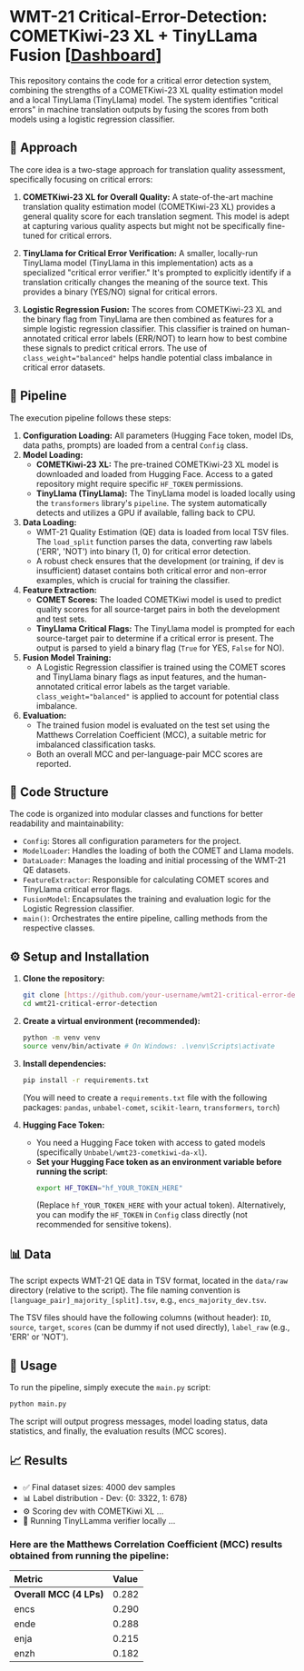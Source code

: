 # WMT-21 Critical-Error-Detection: COMETKiwi-23 XL + TinyLLama Fusion [[Dashboard](https://muskaan712.github.io/error-detection-llm/)]

This repository contains the code for a critical error detection system, combining the strengths of a COMETKiwi-23 XL quality estimation model and a local TinyLlama (TinyLlama) model. The system identifies "critical errors" in machine translation outputs by fusing the scores from both models using a logistic regression classifier.



## 🎯 Approach

The core idea is a two-stage approach for translation quality assessment, specifically focusing on critical errors:

1.  **COMETKiwi-23 XL for Overall Quality:** A state-of-the-art machine translation quality estimation model (COMETKiwi-23 XL) provides a general quality score for each translation segment. This model is adept at capturing various quality aspects but might not be specifically fine-tuned for critical errors.

2.  **TinyLlama for Critical Error Verification:** A smaller, locally-run TinyLlama model (TinyLlama in this implementation) acts as a specialized "critical error verifier." It's prompted to explicitly identify if a translation critically changes the meaning of the source text. This provides a binary (YES/NO) signal for critical errors.

3.  **Logistic Regression Fusion:** The scores from COMETKiwi-23 XL and the binary flag from TinyLlama are then combined as features for a simple logistic regression classifier. This classifier is trained on human-annotated critical error labels (ERR/NOT) to learn how to best combine these signals to predict critical errors. The use of `class_weight="balanced"` helps handle potential class imbalance in critical error datasets.

## 🚀 Pipeline

The execution pipeline follows these steps:

1.  **Configuration Loading:** All parameters (Hugging Face token, model IDs, data paths, prompts) are loaded from a central `Config` class.
2.  **Model Loading:**
    * **COMETKiwi-23 XL:** The pre-trained COMETKiwi-23 XL model is downloaded and loaded from Hugging Face. Access to a gated repository might require specific `HF_TOKEN` permissions.
    * **TinyLlama (TinyLlama):** The TinyLlama model is loaded locally using the `transformers` library's `pipeline`. The system automatically detects and utilizes a GPU if available, falling back to CPU.
3.  **Data Loading:**
    * WMT-21 Quality Estimation (QE) data is loaded from local TSV files. The `load_split` function parses the data, converting raw labels ('ERR', 'NOT') into binary (1, 0) for critical error detection.
    * A robust check ensures that the development (or training, if dev is insufficient) dataset contains both critical error and non-error examples, which is crucial for training the classifier.
4.  **Feature Extraction:**
    * **COMET Scores:** The loaded COMETKiwi model is used to predict quality scores for all source-target pairs in both the development and test sets.
    * **TinyLlama Critical Flags:** The TinyLlama model is prompted for each source-target pair to determine if a critical error is present. The output is parsed to yield a binary flag (`True` for YES, `False` for NO).
5.  **Fusion Model Training:**
    * A Logistic Regression classifier is trained using the COMET scores and TinyLlama binary flags as input features, and the human-annotated critical error labels as the target variable. `class_weight="balanced"` is applied to account for potential class imbalance.
6.  **Evaluation:**
    * The trained fusion model is evaluated on the test set using the Matthews Correlation Coefficient (MCC), a suitable metric for imbalanced classification tasks.
    * Both an overall MCC and per-language-pair MCC scores are reported.

## 📁 Code Structure

The code is organized into modular classes and functions for better readability and maintainability:

* `Config`: Stores all configuration parameters for the project.
* `ModelLoader`: Handles the loading of both the COMET and Llama models.
* `DataLoader`: Manages the loading and initial processing of the WMT-21 QE datasets.
* `FeatureExtractor`: Responsible for calculating COMET scores and TinyLlama critical error flags.
* `FusionModel`: Encapsulates the training and evaluation logic for the Logistic Regression classifier.
* `main()`: Orchestrates the entire pipeline, calling methods from the respective classes.

## ⚙️ Setup and Installation

1.  **Clone the repository:**
    ```bash
    git clone [https://github.com/your-username/wmt21-critical-error-detection.git](https://github.com/your-username/wmt21-critical-error-detection.git)
    cd wmt21-critical-error-detection
    ```

2.  **Create a virtual environment (recommended):**
    ```bash
    python -m venv venv
    source venv/bin/activate # On Windows: .\venv\Scripts\activate
    ```

3.  **Install dependencies:**
    ```bash
    pip install -r requirements.txt
    ```
    (You will need to create a `requirements.txt` file with the following packages: `pandas`, `unbabel-comet`, `scikit-learn`, `transformers`, `torch`)

4.  **Hugging Face Token:**
    * You need a Hugging Face token with access to gated models (specifically `Unbabel/wmt23-cometkiwi-da-xl`).
    * **Set your Hugging Face token as an environment variable before running the script**:
        ```bash
        export HF_TOKEN="hf_YOUR_TOKEN_HERE"
        ```
        (Replace `hf_YOUR_TOKEN_HERE` with your actual token).
        Alternatively, you can modify the `HF_TOKEN` in `Config` class directly (not recommended for sensitive tokens).

## 📊 Data

The script expects WMT-21 QE data in TSV format, located in the `data/raw` directory (relative to the script). The file naming convention is `[language_pair]_majority_[split].tsv`, e.g., `encs_majority_dev.tsv`.

The TSV files should have the following columns (without header):
`ID`, `source`, `target`, `scores` (can be dummy if not used directly), `label_raw` (e.g., 'ERR' or 'NOT').

## 🚀 Usage

To run the pipeline, simply execute the `main.py` script:

```bash
python main.py
```

The script will output progress messages, model loading status, data statistics, and finally, the evaluation results (MCC scores).

## 📈  Results
- ✅ Final dataset sizes: 4000 dev samples
- 📊 Label distribution - Dev: {0: 3322, 1: 678}
- ⚙️ Scoring dev with COMETKiwi XL …
- 🦙 Running TinyLLamma verifier locally …


### Here are the Matthews Correlation Coefficient (MCC) results obtained from running the pipeline:

| Metric                 | Value |
| :--------------------- | :---- |
| **Overall MCC (4 LPs)** | 0.282 |
| encs                | 0.290 |
| ende                | 0.288 |
| enja                | 0.215 |
| enzh                | 0.182 |